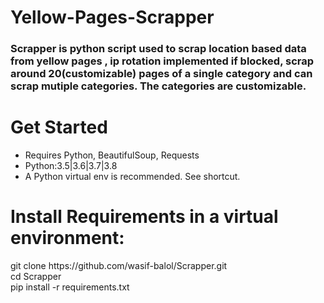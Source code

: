 # Yellow-Pages-Scrapper
<h3>Scrapper is python script used to scrap location based data from yellow pages , ip rotation implemented if blocked, scrap around 20(customizable) pages of a single category and can scrap mutiple categories. The categories are customizable.<h3>

# Get Started
<ul>
  <li>Requires Python, BeautifulSoup, Requests</li>
  <li>Python:3.5|3.6|3.7|3.8</li>
  <li>A Python virtual env is recommended. See shortcut.</li>
</ul>

# Install Requirements in a virtual environment:

<p>
  git clone https://github.com/wasif-balol/Scrapper.git<br>
cd Scrapper<br>
pip install -r requirements.txt</p>
